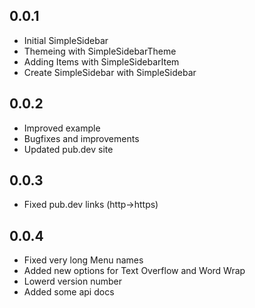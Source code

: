 ## 0.0.1

* Initial SimpleSidebar
* Themeing with SimpleSidebarTheme
* Adding Items with SimpleSidebarItem
* Create SimpleSidebar with SimpleSidebar

## 0.0.2
* Improved example
* Bugfixes and improvements
* Updated pub.dev site

## 0.0.3
* Fixed pub.dev links (http->https)

## 0.0.4
* Fixed very long Menu names
* Added new options for Text Overflow and Word Wrap
* Lowerd version number
* Added some api docs